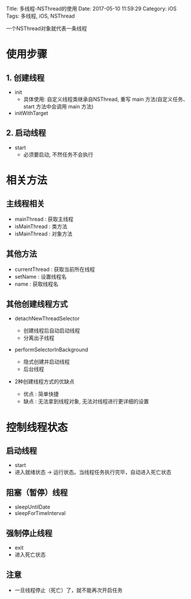 Title: 多线程-NSThread的使用
Date: 2017-05-10 11:59:29
Category: iOS
Tags: 多线程, iOS, NSThread 

一个NSThread对象就代表一条线程

使用步骤
=======

## 1. 创建线程

* init
    * 具体使用: 自定义线程类继承自NSThread, 重写 main 方法(自定义任务、start 方法中会调用 main 方法)
* initWithTarget

## 2. 启动线程

* start
    * 必须要启动, 不然任务不会执行

相关方法
============

## 主线程相关

* mainThread : 获取主线程
* isMainThread : 类方法
* isMainThread : 对象方法

## 其他方法

* currentThread : 获取当前所在线程
* setName : 设置线程名
* name : 获取线程名

## 其他创建线程方式

* detachNewThreadSelector
    * 创建线程后自动启动线程
    * 分离出子线程

* performSelectorInBackground
    * 隐式创建并启动线程
    * 后台线程

* 2种创建线程方式的优缺点
    * 优点 : 简单快捷
    * 缺点 : 无法拿到线程对象, 无法对线程进行更详细的设置

控制线程状态
==========

## 启动线程

* start
* 进入就绪状态 -> 运行状态。当线程任务执行完毕，自动进入死亡状态

## 阻塞（暂停）线程

* sleepUntilDate
* sleepForTimeInterval

## 强制停止线程

* exit
* 进入死亡状态

## 注意

* 一旦线程停止（死亡）了，就不能再次开启任务

